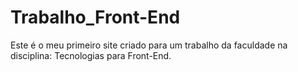 # Trabalho_Front-End
Este é o meu primeiro site criado para um trabalho da faculdade na disciplina: Tecnologias para Front-End. 
